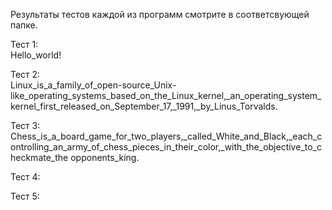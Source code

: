 Результаты тестов каждой из программ смотрите в соответсвующей папке.

Тест 1:
<br>Hello_world!

Тест 2:
<br>Linux_is_a_family_of_open-source_Unix-like_operating_systems_based_on_the_Linux_kernel,_an_operating_system_kernel_first_released_on_September_17,_1991,_by_Linus_Torvalds.

Тест 3:
<br>Chess_is_a_board_game_for_two_players,_called_White_and_Black,_each_controlling_an_army_of_chess_pieces_in_their_color,_with_the_objective_to_checkmate_the opponents_king.

Тест 4:
<br>

Тест 5:
<br>
